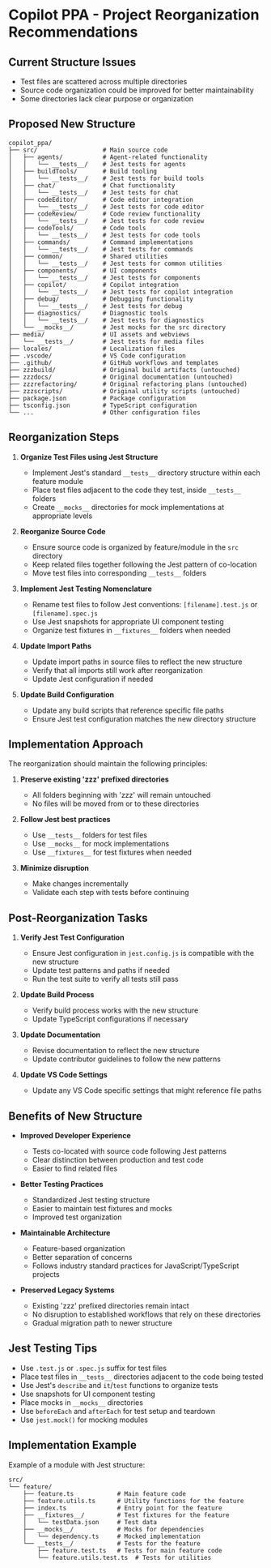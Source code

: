 # Copilot PPA - Project Reorganization Recommendations

## Current Structure Issues
- Test files are scattered across multiple directories
- Source code organization could be improved for better maintainability
- Some directories lack clear purpose or organization

## Proposed New Structure

```
copilot_ppa/
├── src/                  # Main source code
│   ├── agents/           # Agent-related functionality
│   │   └── __tests__/    # Jest tests for agents
│   ├── buildTools/       # Build tooling
│   │   └── __tests__/    # Jest tests for build tools
│   ├── chat/             # Chat functionality
│   │   └── __tests__/    # Jest tests for chat
│   ├── codeEditor/       # Code editor integration
│   │   └── __tests__/    # Jest tests for code editor
│   ├── codeReview/       # Code review functionality
│   │   └── __tests__/    # Jest tests for code review
│   ├── codeTools/        # Code tools
│   │   └── __tests__/    # Jest tests for code tools
│   ├── commands/         # Command implementations
│   │   └── __tests__/    # Jest tests for commands
│   ├── common/           # Shared utilities
│   │   └── __tests__/    # Jest tests for common utilities
│   ├── components/       # UI components
│   │   └── __tests__/    # Jest tests for components
│   ├── copilot/          # Copilot integration
│   │   └── __tests__/    # Jest tests for copilot integration
│   ├── debug/            # Debugging functionality
│   │   └── __tests__/    # Jest tests for debug
│   ├── diagnostics/      # Diagnostic tools
│   │   └── __tests__/    # Jest tests for diagnostics
│   └── __mocks__/        # Jest mocks for the src directory
├── media/                # UI assets and webviews
│   └── __tests__/        # Jest tests for media files
├── locales/              # Localization files
├── .vscode/              # VS Code configuration
├── .github/              # GitHub workflows and templates
├── zzzbuild/             # Original build artifacts (untouched)
├── zzzdocs/              # Original documentation (untouched)
├── zzzrefactoring/       # Original refactoring plans (untouched)
├── zzzscripts/           # Original utility scripts (untouched)
├── package.json          # Package configuration
├── tsconfig.json         # TypeScript configuration
└── ...                   # Other configuration files
```

## Reorganization Steps

1. **Organize Test Files using Jest Structure**
   - Implement Jest's standard `__tests__` directory structure within each feature module
   - Place test files adjacent to the code they test, inside `__tests__` folders
   - Create `__mocks__` directories for mock implementations at appropriate levels

2. **Reorganize Source Code**
   - Ensure source code is organized by feature/module in the `src` directory
   - Keep related files together following the Jest pattern of co-location
   - Move test files into corresponding `__tests__` folders

3. **Implement Jest Testing Nomenclature**
   - Rename test files to follow Jest conventions: `[filename].test.js` or `[filename].spec.js`
   - Use Jest snapshots for appropriate UI component testing
   - Organize test fixtures in `__fixtures__` folders when needed

4. **Update Import Paths**
   - Update import paths in source files to reflect the new structure
   - Verify that all imports still work after reorganization
   - Update Jest configuration if needed

5. **Update Build Configuration**
   - Update any build scripts that reference specific file paths
   - Ensure Jest test configuration matches the new directory structure

## Implementation Approach

The reorganization should maintain the following principles:

1. **Preserve existing 'zzz' prefixed directories**
   - All folders beginning with 'zzz' will remain untouched
   - No files will be moved from or to these directories

2. **Follow Jest best practices**
   - Use `__tests__` folders for test files
   - Use `__mocks__` for mock implementations
   - Use `__fixtures__` for test fixtures when needed

3. **Minimize disruption**
   - Make changes incrementally
   - Validate each step with tests before continuing

## Post-Reorganization Tasks

1. **Verify Jest Test Configuration**
   - Ensure Jest configuration in `jest.config.js` is compatible with the new structure
   - Update test patterns and paths if needed
   - Run the test suite to verify all tests still pass

2. **Update Build Process**
   - Verify build process works with the new structure
   - Update TypeScript configurations if necessary

3. **Update Documentation**
   - Revise documentation to reflect the new structure
   - Update contributor guidelines to follow the new patterns

4. **Update VS Code Settings**
   - Update any VS Code specific settings that might reference file paths

## Benefits of New Structure

- **Improved Developer Experience**
  - Tests co-located with source code following Jest patterns
  - Clear distinction between production and test code
  - Easier to find related files

- **Better Testing Practices**
  - Standardized Jest testing structure
  - Easier to maintain test fixtures and mocks
  - Improved test organization

- **Maintainable Architecture**
  - Feature-based organization
  - Better separation of concerns
  - Follows industry standard practices for JavaScript/TypeScript projects

- **Preserved Legacy Systems**
  - Existing 'zzz' prefixed directories remain intact
  - No disruption to established workflows that rely on these directories
  - Gradual migration path to newer structure

## Jest Testing Tips

- Use `.test.js` or `.spec.js` suffix for test files
- Place test files in `__tests__` directories adjacent to the code being tested
- Use Jest's `describe` and `it`/`test` functions to organize tests
- Use snapshots for UI component testing
- Place mocks in `__mocks__` directories
- Use `beforeEach` and `afterEach` for test setup and teardown
- Use `jest.mock()` for mocking modules

## Implementation Example

Example of a module with Jest structure:

```
src/
└── feature/
    ├── feature.ts            # Main feature code
    ├── feature.utils.ts      # Utility functions for the feature
    ├── index.ts              # Entry point for the feature
    ├── __fixtures__/         # Test fixtures for the feature
    │   └── testData.json     # Test data
    ├── __mocks__/            # Mocks for dependencies
    │   └── dependency.ts     # Mocked implementation
    └── __tests__/            # Tests for the feature
        ├── feature.test.ts   # Tests for main feature code
        └── feature.utils.test.ts  # Tests for utilities
```
